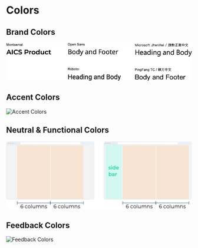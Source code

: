 # Colors

## Brand Colors

![Brand Colors](../.gitbook/assets/image%20%2822%29.png)

## Accent Colors

![Accent Colors](../.gitbook/assets/image%20%2864%29.png)

## Neutral & Functional Colors

![Neutral &amp; Functional Colors](../.gitbook/assets/image%20%2810%29.png)

## Feedback Colors

![Feedback Colors](../.gitbook/assets/image%20%2847%29.png)





